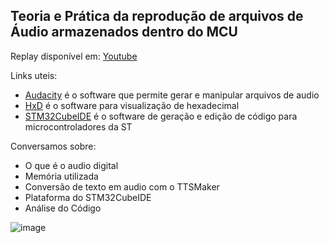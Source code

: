## Teoria e Prática da reprodução de arquivos de Áudio armazenados dentro do MCU

Replay disponível em: [Youtube](https://www.youtube.com/watch?v=3o1et5lRivk&t=4234s&ab_channel=EmbarcadosTV)

Links uteis:
- [Audacity](https://www.audacityteam.org/download/) é o software que permite gerar e manipular arquivos de audio
- [HxD](https://mh-nexus.de/en/hxd/) é o software para visualização de hexadecimal
- [STM32CubeIDE](https://www.st.com/en/development-tools/stm32cubeide.html) é o software de geração e edição de código para microcontroladores da ST

Conversamos sobre: 

- O que é o audio digital
- Memória utilizada
- Conversão de texto em audio com o TTSMaker
- Plataforma do STM32CubeIDE
- Análise do Código

![image](https://github.com/dennysde/Bancada_Do_Embarcados/assets/57273197/6cfe357e-392e-45b9-81b5-c517d78fe890)
